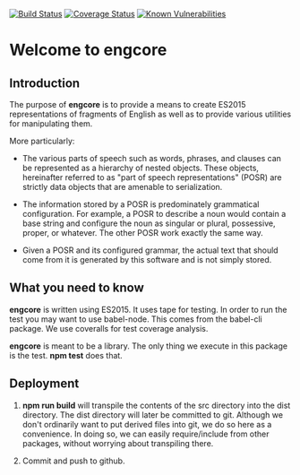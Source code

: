 [![Build Status](https://travis-ci.org/bostontrader/engcore.svg?branch=master)](https://travis-ci.org/bostontrader/engcore)
[![Coverage Status](https://coveralls.io/repos/github/bostontrader/engcore/badge.svg?branch=master)](https://coveralls.io/github/bostontrader/engcore?branch=master)
[![Known Vulnerabilities](https://snyk.io/test/github/bostontrader/engcore/badge.svg)](https://snyk.io/test/github/bostontrader/engcore)

# Welcome to engcore

## Introduction

The purpose of **engcore** is to provide a means to create ES2015 representations of fragments of English as well as to provide various utilities for manipulating them.

More particularly:

- The various parts of speech such as words, phrases, and clauses can be represented as a hierarchy of nested objects.  These objects, hereinafter referred to as "part of speech representations" (POSR) are strictly data objects that are amenable to serialization.

- The information stored by a POSR is predominately grammatical configuration. For example, a POSR to describe a noun would contain a base string and configure the noun as singular or plural, possessive, proper, or whatever.  The other POSR work
exactly the same way.

- Given a POSR and its configured grammar, the actual text that should come from it is generated by this software and is not simply stored.

## What you need to know

**engcore** is written using ES2015.  It uses tape for testing. In order to run the test you may want to use babel-node. This comes from the babel-cli package.  We use coveralls for test coverage analysis.

**engcore** is meant to be a library. The only thing we execute in this package is the test.  **npm test** does that.

## Deployment ##

1. **npm run build** will transpile the contents of the src directory into the dist directory. The dist directory will later be committed to git.  Although we don't ordinarily want to put derived files into git, we do so here as a convenience.  In doing so, we can easily require/include from other packages, without worrying about transpiling there.

2. Commit and push to github.




